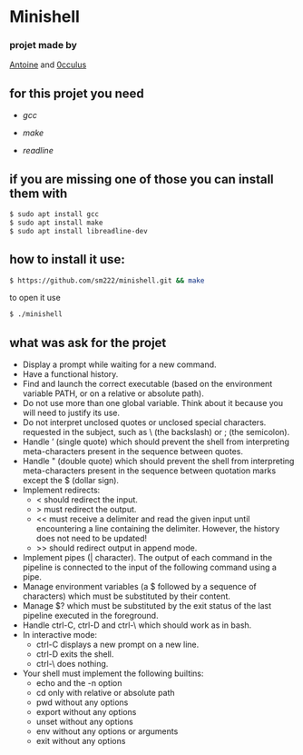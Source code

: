 # Minishell

### projet made by
[Antoine](https://github.com/sm222) and [0cculus](https://github.com/0cculus)

## for this projet you need

*  _gcc_

*  _make_

*  _readline_


## if you are missing one of those you can install them with

```bash
$ sudo apt install gcc
$ sudo apt install make
$ sudo apt install libreadline-dev
```

## how to install it use:
```bash
$ https://github.com/sm222/minishell.git && make
```
to open it use
```bash
$ ./minishell
```
## what was ask for the projet

* Display a prompt while waiting for a new command.
* Have a functional history.
* Find and launch the correct executable (based on the environment variable PATH, or on a relative or absolute path).
* Do not use more than one global variable. Think about it because you will need to justify its use.
* Do not interpret unclosed quotes or unclosed special characters. requested in the subject, such as \ (the backslash) or ; (the semicolon).
* Handle ’ (single quote) which should prevent the shell from interpreting meta-characters present in the sequence between quotes.
* Handle " (double quote) which should prevent the shell from interpreting meta-characters present in the sequence between quotation marks except the $ (dollar sign).
* Implement redirects:
  *  < should redirect the input.
  *  \> must redirect the output.
  *  << must receive a delimiter and read the given input until encountering a line containing the delimiter. However, the history does not need to be updated!
  * \>> should redirect output in append mode.
*  Implement pipes (| character). The output of each command in the pipeline is connected to the input of the following command using a pipe.
*  Manage environment variables (a $ followed by a sequence of characters) which must be substituted by their content.
*  Manage $? which must be substituted by the exit status of the last pipeline executed in the foreground.
*  Handle ctrl-C, ctrl-D and ctrl-\ which should work as in bash.
* In interactive mode:
  *  ctrl-C displays a new prompt on a new line.
  *  ctrl-D exits the shell.
  *  ctrl-\ does nothing.
* Your shell must implement the following builtins:
  *  echo and the -n option
  *  cd only with relative or absolute path
  *  pwd without any options
  *  export without any options
  *  unset without any options
  *  env without any options or arguments
  *  exit without any options
